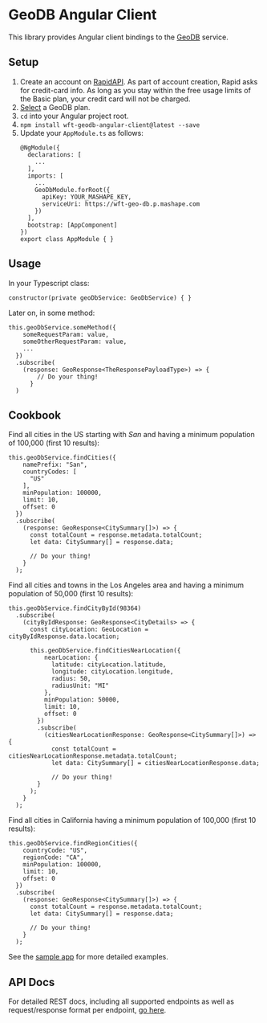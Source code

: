 # GeoDB Angular Client

This library provides Angular client bindings to the [GeoDB](https://rapidapi.com/user/wirefreethought/package/GeoDB) service.

## Setup

1. Create an account on [RapidAPI](https://rapidapi.com). As part of account creation, Rapid asks for credit-card info. As long as you stay within the free usage limits of the Basic plan, your credit card will not be charged.
2. [Select](https://rapidapi.com/user/wirefreethought/package/GeoDB/pricing) a GeoDB plan.
3. ``cd`` into your Angular project root.
4. ``npm install wft-geodb-angular-client@latest --save``
5. Update your ``AppModule.ts`` as follows:
    ```
    @NgModule({
      declarations: [
        ...
      ],
      imports: [
        ...
        GeoDbModule.forRoot({
          apiKey: YOUR_MASHAPE_KEY,
          serviceUri: https://wft-geo-db.p.mashape.com
        })
      ],
      bootstrap: [AppComponent]
    })
    export class AppModule { }
    ```

## Usage

In your Typescript class:

``constructor(private geoDbService: GeoDbService) { }``

Later on, in some method:

```
this.geoDbService.someMethod({
    someRequestParam: value,
    someOtherRequestParam: value,
    ...
  })
  .subscribe(
    (response: GeoResponse<TheResponsePayloadType>) => {
        // Do your thing!
      }
  )
```

## Cookbook

Find all cities in the US starting with *San* and having a minimum population of 100,000 (first 10 results):
```
this.geoDbService.findCities({
    namePrefix: "San", 
    countryCodes: [
      "US"
    ], 
    minPopulation: 100000, 
    limit: 10, 
    offset: 0
  })
  .subscribe(
    (response: GeoResponse<CitySummary[]>) => {
      const totalCount = response.metadata.totalCount;
      let data: CitySummary[] = response.data;
      
      // Do your thing!
    }
  );
```

Find all cities and towns in the Los Angeles area and having a minimum population of 50,000 (first 10 results):
```
this.geoDbService.findCityById(98364)
  .subscribe(
    (cityByIdResponse: GeoResponse<CityDetails> => {
      const cityLocation: GeoLocation = cityByIdResponse.data.location;
  
      this.geoDbService.findCitiesNearLocation({
          nearLocation: {
            latitude: cityLocation.latitude,
            longitude: cityLocation.longitude,
            radius: 50,
            radiusUnit: "MI"
          }, 
          minPopulation: 50000, 
          limit: 10, 
          offset: 0          
        })
        .subscribe(
          (citiesNearLocationResponse: GeoResponse<CitySummary[]>) => {
            const totalCount = citiesNearLocationResponse.metadata.totalCount;
            let data: CitySummary[] = citiesNearLocationResponse.data;
            
            // Do your thing!
        }
      );    
    }
  );
```

Find all cities in California having a minimum population of 100,000 (first 10 results):
```
this.geoDbService.findRegionCities({
    countryCode: "US",
    regionCode: "CA",
    minPopulation: 100000,
    limit: 10, 
    offset: 0           
  })
  .subscribe(
    (response: GeoResponse<CitySummary[]>) => {
      const totalCount = response.metadata.totalCount;
      let data: CitySummary[] = response.data;
      
      // Do your thing!
    }
  );

```

See the [sample app](https://github.com/wirefreethought/geo-db-sample-angular-app) for more detailed examples.

## API Docs
For detailed REST docs, including all supported endpoints as well as request/response format per endpoint, [go here](https://wirefreethought.github.io/geo-db-docs/).
